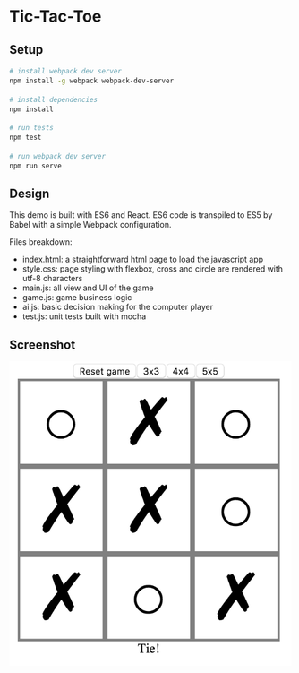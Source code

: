 # Tic-Tac-Toe


## Setup

```bash
# install webpack dev server
npm install -g webpack webpack-dev-server

# install dependencies
npm install

# run tests
npm test

# run webpack dev server
npm run serve
```


## Design

This demo is built with ES6 and React. ES6 code is transpiled to ES5 by Babel with a simple Webpack configuration.

Files breakdown:
* index.html: a straightforward html page to load the javascript app
* style.css: page styling with flexbox, cross and circle are rendered with utf-8 characters
* main.js: all view and UI of the game
* game.js: game business logic
* ai.js: basic decision making for the computer player
* test.js: unit tests built with mocha


## Screenshot

![Tic Tac Toe screenshot](https://raw.githubusercontent.com/jrouviere/tic-tac-toe/master/screenshot.png)
